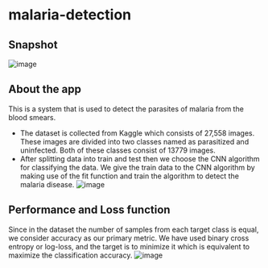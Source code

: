 # malaria-detection
## Snapshot
![image](https://user-images.githubusercontent.com/90545403/199651335-f505678f-8b72-440f-9d9f-c07a21796ba0.png)

## About the app
This is a system that is used to detect the parasites of malaria from the blood smears.
- The dataset is collected from Kaggle which consists of 27,558 images. These images are divided into two classes named as parasitized and uninfected. Both of these classes consist of 13779 images.
- After splitting data into train and test then we choose the CNN algorithm for classifying the data. We give the train data to the CNN algorithm by making use of the fit function and train the algorithm to detect the malaria disease.
![image](https://user-images.githubusercontent.com/90545403/199651026-03c06663-54cd-48d2-b9c2-68bbe224b5d7.png)

## Performance and Loss function
Since in the dataset the number of samples from each target class is equal, we consider accuracy as our primary metric.
We have used binary cross entropy or log-loss, and the target is to minimize it which is
equivalent to maximize the classification accuracy.
![image](https://user-images.githubusercontent.com/90545403/199651160-8e32f541-ca71-482e-a622-b2407364a60f.png)
